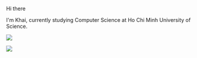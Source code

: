 Hi there

I'm Khai, currently studying Computer Science at Ho Chi Minh University of Science.

![](https://raw.githubusercontent.com/ptkhai1203/github-stats/master/generated/overview.svg#gh-dark-mode-only)

![](https://raw.githubusercontent.com/ptkhai1203/github-stats/master/generated/languages.svg#gh-dark-mode-only)
